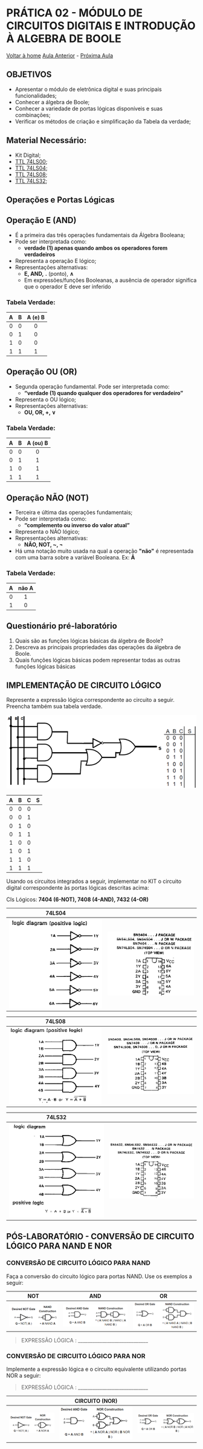 <script>
  MathJax =
  };
  </script>
  <script id="MathJax-script" async src="https://cdn.jsdelivr.net/npm/mathjax@3/es5/tex-chtml.js"></script>

   <script src="https://cdn.jsdelivr.net/npm/mermaid@8.4.0/dist/mermaid.min.js"></script>
 <script>mermaid.initialize({startOnLoad:true});</script>


# PRÁTICA 02 - MÓDULO DE CIRCUITOS DIGITAIS E INTRODUÇÃO À ALGEBRA DE BOOLE

[Voltar à home](../)
[Aula Anterior](./pr01.md) - [Próxima Aula](./pr03.md)

## OBJETIVOS

- Apresentar o módulo de eletrônica digital e suas principais funcionalidades;
- Conhecer a álgebra de Boole;
- Conhecer a variedade de portas lógicas disponı́veis e suas combinações;
- Verificar os métodos de criação e simplificação da Tabela da verdade;

## Material Necessário:

- Kit Digital;
- [TTL 74LS00](../assets/datasheets/SN74HC00N.pdf);
- [TTL 74LS04](../assets/datasheets/SN74HC04N.pdf);
- [TTL 74LS08](../assets/datasheets/SN74HC08N.pdf);
- [TTL 74LS32](../assets/datasheets/SN74HC32N.pdf);

## Operações e Portas Lógicas

## Operação E (AND)

- É a primeira das três operações fundamentais da Álgebra Booleana;
- Pode ser interpretada como:
	- **verdade (1) apenas quando ambos os
operadores forem verdadeiros**
- Representa a operação E lógico;
- Representações alternativas:
   - **E, AND,** **.** (ponto), **∧**
   - Em expressões/funções Booleanas, a ausência de operador significa que o operador E deve ser inferido

### Tabela Verdade:

| A | B | A (**e**) B|
| :--:| :--: | :--: |
| 0 | 0 | 0 |
| 0 | 1 | 0 |
| 1 | 0 | 0 |
| 1 | 1 | 1 |

## Operação OU (OR)

- Segunda operação fundamental. Pode ser interpretada como:
  - **“verdade (1) quando qualquer dos operadores for verdadeiro”**
- Representa o OU lógico;
- Representações alternativas:
   - **OU, OR, +, ∨**

### Tabela Verdade:

| A | B | A (**ou**) B|
| :--:| :--: | :--: |
| 0 | 0 | 0 |
| 0 | 1 | 1 |
| 1 | 0 | 1 |
| 1 | 1 | 1 |

## Operação NÃO (NOT)

- Terceira e última das operações fundamentais;
- Pode ser interpretada como:
	 - **“complemento ou inverso do valor atual”**
- Representa o NÃO lógico;
- Representações alternativas:
   - **NÃO, NOT, ~, ¬**
- Há uma notação muito usada na qual a operação **"não"** é representada com uma barra sobre a variável Booleana. Ex: **Ā**



### Tabela Verdade:

| A | **não** A |
| :--:| :--: |
| 0 | 1 |
| 1 | 0 |


## Questionário pré-laboratório

1.  Quais são as funções lógicas básicas da álgebra de Boole?
2.  Descreva as principais propriedades das operações da álgebra de Boole.
3.  Quais funções lógicas básicas podem representar todas as outras funções lógicas básicas

## IMPLEMENTAÇÃO DE CIRCUITO LÓGICO

Represente a expressão lógica correspondente ao circuito a seguir. Preencha também sua tabela verdade.

![](./pr02/media/image4.png)

|A|B|C|S|
|:-:|:-:|:-:|:-:|
|0 |0 |0 |
|0 |0 |1 |
|0 |1 |0 |
|0 |1 |1 |
|1 |0 |0 |
|1 |0 |1 |
|1 |1 |0 |
|1 |1 |1 |

Usando os circuitos integrados a seguir, implementar no KIT o circuito digital correspondente às portas lógicas descritas acima:

CIs Lógicos: **7404 (6-NOT), 7408 (4-AND), 7432 (4-OR)**



  | **74LS04**  | |
  | :-: | :-: |
  | ![](./pr02/media/image12.png)|  ![](./pr02/media/image5.png)|

  | **74LS08** | |
  | :-: | :-: |
  | ![](./pr02/media/image13.png) | ![](./pr02/media/image6.png) |

  | **74LS32** | |
  | :-: | :-: |
  | ![](./pr02/media/image7.png) | ![](./pr02/media/image10.png) |


## PÓS-LABORATÓRIO - CONVERSÃO DE CIRCUITO LÓGICO PARA NAND E NOR
### CONVERSÃO DE CIRCUITO LÓGICO PARA NAND

Faça a conversão do circuito lógico para portas NAND. Use os exemplos a seguir:

| **NOT** | **AND**| **OR** |
| :-: |  :-: | :-: |
| ![](./pr02/media/image9.png)| ![](./pr02/media/image11.png)| ![](./pr02/media/image1.png)|

> EXPRESSÃO LÓGICA : _____________________________

### CONVERSÃO DE CIRCUITO LÓGICO PARA NOR

Implemente a expressão lógica e o circuito equivalente utilizando portas NOR a seguir:

> EXPRESSÃO LÓGICA : _____________________________

| | CIRCUITO (NOR) | |
| :-: |  :-: | :-: |
| ![](./pr02/media/image14.png) | ![](./pr02/media/image2.png) | ![](./pr02/media/image15.png) |    
